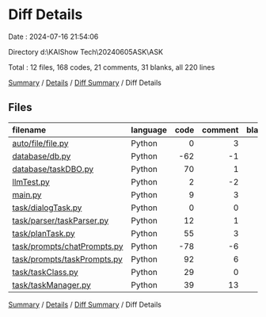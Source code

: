 # Diff Details

Date : 2024-07-16 21:54:06

Directory d:\\KAIShow Tech\\20240605ASK\\ASK

Total : 12 files,  168 codes, 21 comments, 31 blanks, all 220 lines

[Summary](results.md) / [Details](details.md) / [Diff Summary](diff.md) / Diff Details

## Files
| filename | language | code | comment | blank | total |
| :--- | :--- | ---: | ---: | ---: | ---: |
| [auto/file/file.py](/auto/file/file.py) | Python | 0 | 3 | 0 | 3 |
| [database/db.py](/database/db.py) | Python | -62 | -1 | -9 | -72 |
| [database/taskDBO.py](/database/taskDBO.py) | Python | 70 | 1 | 13 | 84 |
| [llmTest.py](/llmTest.py) | Python | 2 | -2 | 0 | 0 |
| [main.py](/main.py) | Python | 9 | 3 | 0 | 12 |
| [task/dialogTask.py](/task/dialogTask.py) | Python | 0 | 0 | -3 | -3 |
| [task/parser/taskParser.py](/task/parser/taskParser.py) | Python | 12 | 1 | 3 | 16 |
| [task/planTask.py](/task/planTask.py) | Python | 55 | 3 | 14 | 72 |
| [task/prompts/chatPrompts.py](/task/prompts/chatPrompts.py) | Python | -78 | -6 | -9 | -93 |
| [task/prompts/taskPrompts.py](/task/prompts/taskPrompts.py) | Python | 92 | 6 | 13 | 111 |
| [task/taskClass.py](/task/taskClass.py) | Python | 29 | 0 | 8 | 37 |
| [task/taskManager.py](/task/taskManager.py) | Python | 39 | 13 | 1 | 53 |

[Summary](results.md) / [Details](details.md) / [Diff Summary](diff.md) / Diff Details